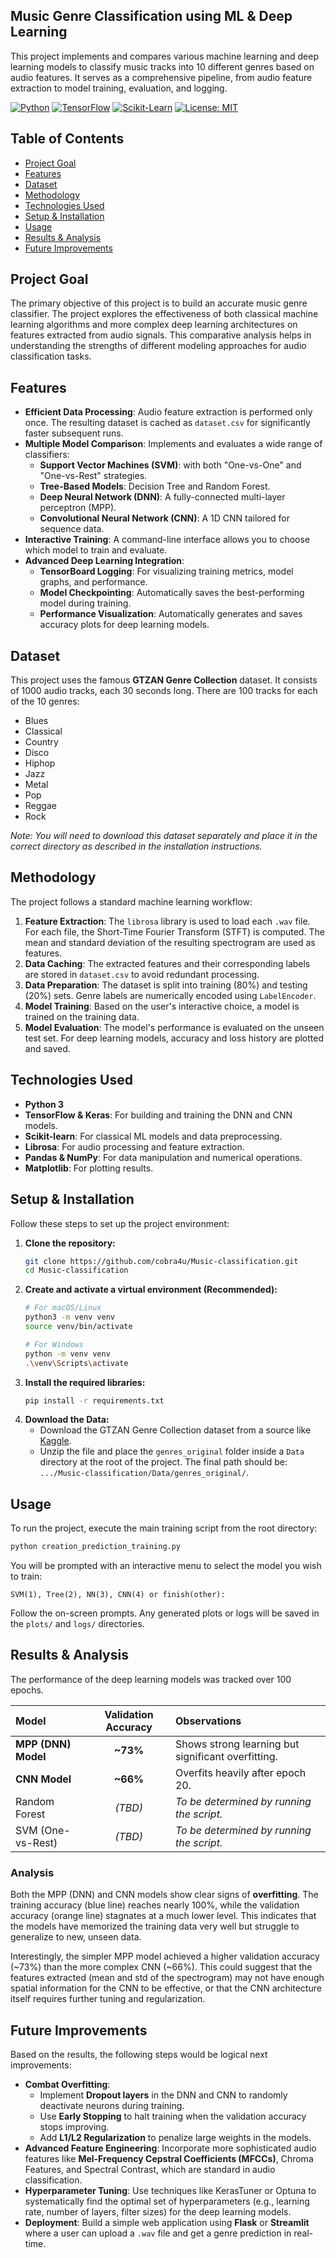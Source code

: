 ## Music Genre Classification using ML & Deep Learning

This project implements and compares various machine learning and deep learning models to classify music tracks into 10 different genres based on audio features. It serves as a comprehensive pipeline, from audio feature extraction to model training, evaluation, and logging.

[![Python](https://img.shields.io/badge/Python-3.7+-blue.svg)](https://www.python.org/downloads/)
[![TensorFlow](https://img.shields.io/badge/TensorFlow-2.x-FF6F00.svg)](https://www.tensorflow.org/)
[![Scikit-Learn](https://img.shields.io/badge/scikit--learn-%23F7931E.svg)](https://scikit-learn.org/stable/)
[![License: MIT](https://img.shields.io/badge/License-MIT-yellow.svg)](https://opensource.org/licenses/MIT)

## Table of Contents
- [Project Goal](#project-goal)
- [Features](#features)
- [Dataset](#dataset)
- [Methodology](#methodology)
- [Technologies Used](#technologies-used)
- [Setup & Installation](#setup--installation)
- [Usage](#usage)
- [Results & Analysis](#results--analysis)
- [Future Improvements](#future-improvements)

## Project Goal
The primary objective of this project is to build an accurate music genre classifier. The project explores the effectiveness of both classical machine learning algorithms and more complex deep learning architectures on features extracted from audio signals. This comparative analysis helps in understanding the strengths of different modeling approaches for audio classification tasks.

## Features
- **Efficient Data Processing**: Audio feature extraction is performed only once. The resulting dataset is cached as `dataset.csv` for significantly faster subsequent runs.
- **Multiple Model Comparison**: Implements and evaluates a wide range of classifiers:
  - **Support Vector Machines (SVM)**: with both "One-vs-One" and "One-vs-Rest" strategies.
  - **Tree-Based Models**: Decision Tree and Random Forest.
  - **Deep Neural Network (DNN)**: A fully-connected multi-layer perceptron (MPP).
  - **Convolutional Neural Network (CNN)**: A 1D CNN tailored for sequence data.
- **Interactive Training**: A command-line interface allows you to choose which model to train and evaluate.
- **Advanced Deep Learning Integration**:
  - **TensorBoard Logging**: For visualizing training metrics, model graphs, and performance.
  - **Model Checkpointing**: Automatically saves the best-performing model during training.
  - **Performance Visualization**: Automatically generates and saves accuracy plots for deep learning models.

## Dataset
This project uses the famous **GTZAN Genre Collection** dataset. It consists of 1000 audio tracks, each 30 seconds long. There are 100 tracks for each of the 10 genres:
- Blues
- Classical
- Country
- Disco
- Hiphop
- Jazz
- Metal
- Pop
- Reggae
- Rock

*Note: You will need to download this dataset separately and place it in the correct directory as described in the installation instructions.*

## Methodology
The project follows a standard machine learning workflow:

1.  **Feature Extraction**: The `librosa` library is used to load each `.wav` file. For each file, the Short-Time Fourier Transform (STFT) is computed. The mean and standard deviation of the resulting spectrogram are used as features.
2.  **Data Caching**: The extracted features and their corresponding labels are stored in `dataset.csv` to avoid redundant processing.
3.  **Data Preparation**: The dataset is split into training (80%) and testing (20%) sets. Genre labels are numerically encoded using `LabelEncoder`.
4.  **Model Training**: Based on the user's interactive choice, a model is trained on the training data.
5.  **Model Evaluation**: The model's performance is evaluated on the unseen test set. For deep learning models, accuracy and loss history are plotted and saved.

## Technologies Used
- **Python 3**
- **TensorFlow & Keras**: For building and training the DNN and CNN models.
- **Scikit-learn**: For classical ML models and data preprocessing.
- **Librosa**: For audio processing and feature extraction.
- **Pandas & NumPy**: For data manipulation and numerical operations.
- **Matplotlib**: For plotting results.

## Setup & Installation

Follow these steps to set up the project environment:

1.  **Clone the repository:**
    ```bash
    git clone https://github.com/cobra4u/Music-classification.git
    cd Music-classification
    ```
2.  **Create and activate a virtual environment (Recommended):**
    ```bash
    # For macOS/Linux
    python3 -m venv venv
    source venv/bin/activate

    # For Windows
    python -m venv venv
    .\venv\Scripts\activate
    ```
3.  **Install the required libraries:**
    ```bash
    pip install -r requirements.txt
    ```
4.  **Download the Data:**
    - Download the GTZAN Genre Collection dataset from a source like [Kaggle](https://www.kaggle.com/datasets/andradaolteanu/gtzan-dataset-music-genre-classification).
    - Unzip the file and place the `genres_original` folder inside a `Data` directory at the root of the project. The final path should be: `.../Music-classification/Data/genres_original/`.

## Usage
To run the project, execute the main training script from the root directory:
```bash
python creation_prediction_training.py
```
You will be prompted with an interactive menu to select the model you wish to train:
```
SVM(1), Tree(2), NN(3), CNN(4) or finish(other):
```
Follow the on-screen prompts. Any generated plots or logs will be saved in the `plots/` and `logs/` directories.

## Results & Analysis

The performance of the deep learning models was tracked over 100 epochs.




| Model               | Validation Accuracy | Observations                                           |
| :------------------ | :-----------------: | :----------------------------------------------------- |
| **MPP (DNN) Model** |     **~73%**        | Shows strong learning but significant overfitting.     |
| **CNN Model**       |     **~66%**        | Overfits heavily after epoch 20.                       |
| Random Forest       | *(TBD)*             | *To be determined by running the script.*              |
| SVM (One-vs-Rest)   | *(TBD)*             | *To be determined by running the script.*              |

### Analysis
Both the MPP (DNN) and CNN models show clear signs of **overfitting**. The training accuracy (blue line) reaches nearly 100%, while the validation accuracy (orange line) stagnates at a much lower level. This indicates that the models have memorized the training data very well but struggle to generalize to new, unseen data.

Interestingly, the simpler MPP model achieved a higher validation accuracy (~73%) than the more complex CNN (~66%). This could suggest that the features extracted (mean and std of the spectrogram) may not have enough spatial information for the CNN to be effective, or that the CNN architecture itself requires further tuning and regularization.

## Future Improvements
Based on the results, the following steps would be logical next improvements:

- **Combat Overfitting**:
  - Implement **Dropout layers** in the DNN and CNN to randomly deactivate neurons during training.
  - Use **Early Stopping** to halt training when the validation accuracy stops improving.
  - Add **L1/L2 Regularization** to penalize large weights in the models.
- **Advanced Feature Engineering**: Incorporate more sophisticated audio features like **Mel-Frequency Cepstral Coefficients (MFCCs)**, Chroma Features, and Spectral Contrast, which are standard in audio classification.
- **Hyperparameter Tuning**: Use techniques like KerasTuner or Optuna to systematically find the optimal set of hyperparameters (e.g., learning rate, number of layers, filter sizes) for the deep learning models.
- **Deployment**: Build a simple web application using **Flask** or **Streamlit** where a user can upload a `.wav` file and get a genre prediction in real-time.
